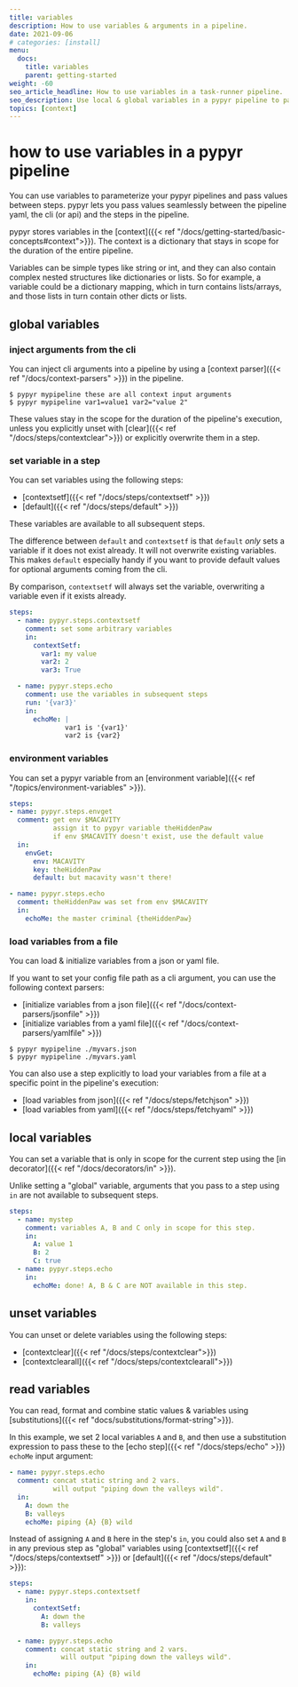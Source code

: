 ```yaml
---
title: variables
description: How to use variables & arguments in a pipeline.
date: 2021-09-06
# categories: [install]
menu:
  docs:
    title: variables
    parent: getting-started
weight: -60
seo_article_headline: How to use variables in a task-runner pipeline.
seo_description: Use local & global variables in a pypyr pipeline to parameterize your pipelines.
topics: [context]
---
```

# how to use variables in a pypyr pipeline
You can use variables to parameterize your pypyr pipelines and pass values
between steps. pypyr lets you pass values seamlessly between the pipeline yaml,
the cli (or api) and the steps in the pipeline.

pypyr stores variables in the [context]({{< ref
"/docs/getting-started/basic-concepts#context">}}). The context is a dictionary
that stays in scope for the duration of the entire pipeline.

Variables can be simple types like string or int, and they can also contain
complex nested structures like dictionaries or lists. So for example, a variable
could be a dictionary mapping, which in turn contains lists/arrays, and those
lists in turn contain other dicts or lists.

## global variables
### inject arguments from the cli
You can inject cli arguments into a pipeline by using a [context parser]({{< ref
"/docs/context-parsers" >}}) in the pipeline.

```fish
$ pypyr mypipeline these are all context input arguments
$ pypyr mypipeline var1=value1 var2="value 2"
```

These values stay in the scope for the duration of the pipeline's execution,
unless you explicitly unset with [clear]({{< ref "/docs/steps/contextclear">}})
or explicitly overwrite them in a step.

### set variable in a step
You can set variables using the following steps:
- [contextsetf]({{< ref "/docs/steps/contextsetf" >}})
- [default]({{< ref "/docs/steps/default" >}})

These variables are available to all subsequent steps.

The difference between `default` and `contextsetf` is that `default` _only_ sets
a variable if it does not exist already. It will not overwrite existing
variables. This makes `default` especially handy if you want to provide default
values for optional arguments coming from the cli.

By comparison, `contextsetf` will always set the variable, overwriting a
variable even if it exists already.

```yaml
steps:
  - name: pypyr.steps.contextsetf
    comment: set some arbitrary variables
    in:
      contextSetf:
        var1: my value
        var2: 2
        var3: True

  - name: pypyr.steps.echo
    comment: use the variables in subsequent steps
    run: '{var3}'
    in:
      echoMe: |
              var1 is '{var1}'
              var2 is {var2}
```

### environment variables
You can set a pypyr variable from an [environment variable]({{< ref
"/topics/environment-variables" >}}).

```yaml
steps:
- name: pypyr.steps.envget
  comment: get env $MACAVITY
           assign it to pypyr variable theHiddenPaw
           if env $MACAVITY doesn't exist, use the default value
  in:
    envGet:
      env: MACAVITY
      key: theHiddenPaw
      default: but macavity wasn't there!

- name: pypyr.steps.echo
  comment: theHiddenPaw was set from env $MACAVITY
  in:
    echoMe: the master criminal {theHiddenPaw}
```



### load variables from a file
You can load & initialize variables from a json or yaml file.

If you want to set your config file path as a cli argument, you can use the
following context parsers:
- [initialize variables from a json file]({{< ref "/docs/context-parsers/jsonfile" >}}) 
- [initialize variables from a yaml file]({{< ref "/docs/context-parsers/yamlfile" >}}) 

```fish
$ pypyr mypipeline ./myvars.json
$ pypyr mypipeline ./myvars.yaml
```

You can also use a step explicitly to load your variables from a file at a
specific point in the pipeline's execution:
- [load variables from json]({{< ref "/docs/steps/fetchjson" >}})
- [load variables from yaml]({{< ref "/docs/steps/fetchyaml" >}})

## local variables
You can set a variable that is only in scope for the current step using the [in
decorator]({{< ref "/docs/decorators/in" >}}).

Unlike setting a "global" variable, arguments that you pass to a step using `in`
are not available to subsequent steps.

```yaml
steps:
  - name: mystep
    comment: variables A, B and C only in scope for this step.
    in:
      A: value 1
      B: 2
      C: true
  - name: pypyr.steps.echo
    in:
      echoMe: done! A, B & C are NOT available in this step.
```

## unset variables
You can unset or delete variables using the following steps:
- [contextclear]({{< ref "/docs/steps/contextclear">}})
- [contextclearall]({{< ref "/docs/steps/contextclearall">}})

## read variables
You can read, format and combine static values & variables using
[substitutions]({{< ref "docs/substitutions/format-string">}}).

In this example, we set 2 local variables `A` and `B`, and then use a
substitution expression to pass these to the [echo step]({{< ref
"/docs/steps/echo" >}}) `echoMe` input argument:

```yaml
- name: pypyr.steps.echo
  comment: concat static string and 2 vars.
           will output "piping down the valleys wild".
  in:
    A: down the
    B: valleys
    echoMe: piping {A} {B} wild
```

Instead of assigning `A` and `B` here in the step's `in`, you could also set `A`
and `B` in any previous step as "global" variables using [contextsetf]({{< ref
"/docs/steps/contextsetf" >}}) or [default]({{< ref "/docs/steps/default" >}}):

```yaml
steps:
  - name: pypyr.steps.contextsetf
    in:
      contextSetf:
        A: down the
        B: valleys

  - name: pypyr.steps.echo
    comment: concat static string and 2 vars.
             will output "piping down the valleys wild".
    in:
      echoMe: piping {A} {B} wild       
```